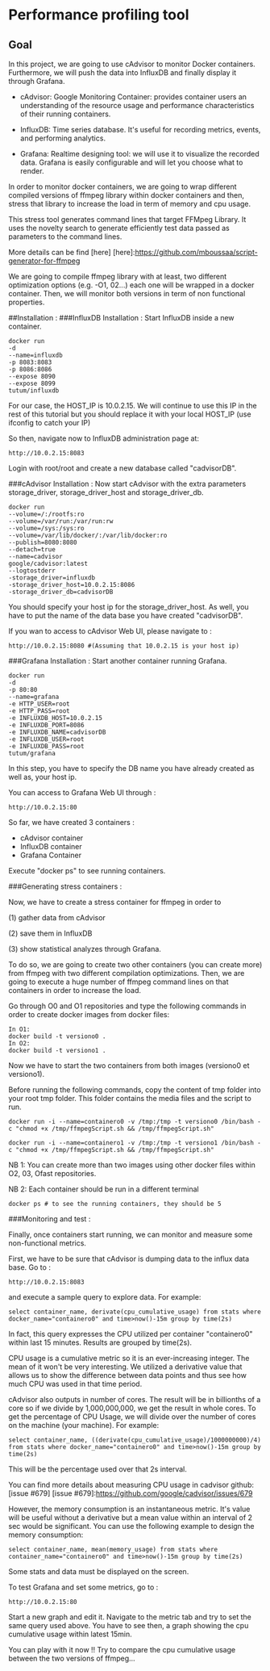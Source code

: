 # Performance profiling tool
## Goal
In this project, we are going to use cAdvisor to monitor Docker containers. Furthermore, we will push the data into InfluxDB and finally display it through Grafana.

- cAdvisor: Google Monitoring Container: provides container users an understanding of the resource usage and performance characteristics of their running containers.
   
- InfluxDB: Time series database. It's useful for recording metrics, events, and performing analytics.

- Grafana: Realtime designing tool: we will use it to visualize the recorded data. Grafana is easily configurable and will let you choose what to render.
   
In order to monitor docker containers, we are going to wrap different compiled versions of ffmpeg library within docker containers and then, stress that library to increase the load in term of memory and cpu usage.

This stress tool generates command lines that target FFMpeg Library. It uses the novelty search to generate efficiently test data passed as parameters to the command lines.

More details can be find [here]
[here]:https://github.com/mboussaa/script-generator-for-ffmpeg

We are going to compile ffmpeg library with at least, two different optimization options (e.g. -O1, 02...) each one will be wrapped in a docker container. Then, we will monitor both versions in term of non functional properties.

##Installation :
###InfluxDB Installation :
Start InfluxDB inside a new container.

    docker run  
    -d
    --name=influxdb 
    -p 8083:8083  
    -p 8086:8086  
    --expose 8090  
    --expose 8099  
    tutum/influxdb

For our case, the HOST_IP is 10.0.2.15. We will continue to use this IP in the rest of this tutorial but you should replace it with your local HOST_IP (use ifconfig to catch your IP)

So then, navigate now to InfluxDB administration page at:

    http://10.0.2.15:8083

Login with root/root and create a new database called "cadvisorDB".

###cAdvisor Installation :
Now start cAdvisor with the extra parameters storage_driver, storage_driver_host and storage_driver_db.

    docker run     
    --volume=/:/rootfs:ro     
    --volume=/var/run:/var/run:rw     
    --volume=/sys:/sys:ro     
    --volume=/var/lib/docker/:/var/lib/docker:ro     
    --publish=8080:8080     
    --detach=true     
    --name=cadvisor     
    google/cadvisor:latest  
    --logtostderr   
    -storage_driver=influxdb    
    -storage_driver_host=10.0.2.15:8086
    -storage_driver_db=cadvisorDB 
   
You should specify your host ip for the storage_driver_host. As well, you have to put the name of the data base you have created "cadvisorDB".

If you wan to access to cAdvisor Web UI, please navigate to :

    http://10.0.2.15:8080 #(Assuming that 10.0.2.15 is your host ip)

###Grafana Installation :
Start another container running Grafana.

    docker run
    -d
    -p 80:80 
    --name=grafana  
    -e HTTP_USER=root   
    -e HTTP_PASS=root    
    -e INFLUXDB_HOST=10.0.2.15    
    -e INFLUXDB_PORT=8086 
    -e INFLUXDB_NAME=cadvisorDB
    -e INFLUXDB_USER=root
    -e INFLUXDB_PASS=root     
    tutum/grafana

In this step, you have to specify the DB name you have already created as well as, your host ip.
   
You can access to Grafana Web UI through :
   
    http://10.0.2.15:80

So far, we have created 3 containers :
  - cAdvisor container
  - InfluxDB container
  - Grafana Container

Execute "docker ps" to see running containers.

###Generating stress containers :
 
Now, we have to create a stress container for ffmpeg in order to

(1) gather data from cAdvisor

(2) save them in InfluxDB

(3) show statistical analyzes through Grafana.

To do so, we are going to create two other containers (you can create more) from ffmpeg with two different compilation optimizations. Then, we are going to execute a huge number of ffmpeg command lines on that containers in order to increase the load.

Go through O0 and O1 repositories and type the following commands in order to create docker images from docker files:

    In O1:
    docker build -t versiono0 .
    In O2:
    docker build -t versiono1 .

Now we have to start the two containers from both images (versiono0 et versiono1).

Before running the following commands, copy the content of tmp folder into your root tmp folder. This folder contains the media files and the script to run.

    docker run -i --name=containero0 -v /tmp:/tmp -t versiono0 /bin/bash -c "chmod +x /tmp/ffmpegScript.sh && /tmp/ffmpegScript.sh"

    docker run -i --name=containero1 -v /tmp:/tmp -t versiono1 /bin/bash -c "chmod +x /tmp/ffmpegScript.sh && /tmp/ffmpegScript.sh"

NB 1: You can create more than two images using other docker files within O2, 03, Ofast repositories.

NB 2: Each container should be run in a different terminal

    docker ps # to see the running containers, they should be 5

###Monitoring and test :

Finally, once containers start running, we can monitor and measure some non-functional metrics.

First, we have to be sure that cAdvisor is dumping data to the influx data base. Go to :

    http://10.0.2.15:8083

and execute a sample query to explore data. For example:

    select container_name, derivate(cpu_cumulative_usage) from stats where docker_name="containero0" and time>now()-15m group by time(2s)

In fact, this query expresses the CPU utilized per container "containero0" within last 15 minutes. Results are grouped by time(2s).

CPU usage is a cumulative metric so it is an ever-increasing integer. The mean of it won't be very interesting. We utilized a derivative value that allows us to show the difference between data points and thus see how much CPU was used in that time period.

cAdvisor also outputs in number of cores. The result will be in billionths of a core so if we divide by 1,000,000,000, we get the result in whole cores. To get the percentage of CPU Usage, we will divide over the number of cores on the machine (your machine). For example:

    select container_name, ((derivate(cpu_cumulative_usage)/1000000000)/4) from stats where docker_name="containero0" and time>now()-15m group by time(2s)

This will be the percentage used over that 2s interval.

You can find more details about measuring CPU usage in cadvisor github: [issue #679]
[issue #679]:https://github.com/google/cadvisor/issues/679

However, the memory consumption is an instantaneous metric. It's value will be useful without a derivative but a mean value within an interval of 2 sec would be significant. You can use the following example to design the memory consumption:

    select container_name, mean(memory_usage) from stats where container_name="containero0" and time>now()-15m group by time(2s)

Some stats and data must be displayed on the screen.

To test Grafana and set some metrics, go to :
 
    http://10.0.2.15:80

Start a new graph and edit it. Navigate to the metric tab and try to set the same query used above. You have to see then, a graph showing the cpu cumulative usage within latest 15min.

You can play with it now !! Try to compare the cpu cumulative usage between the two versions of ffmpeg...

   










